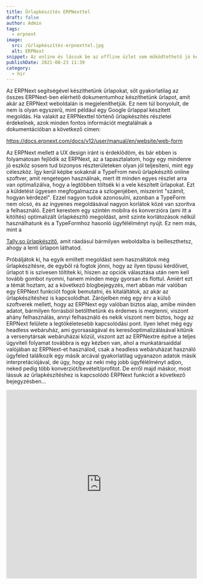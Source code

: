 ```yaml
---
title: Űrlapkészítés ERPNexttel
draft: false
author: Admin
tags:
  - erpnext
image:
  src: /űrlapkészítés-erpnexttel.jpg
  alt: ERPNext
snippet: Az online és lássuk be az offline üzlet sem működtethető jó kérdések megfogalmazása nélkül. Erre számtalan lehetőségünk van.
publishDate: 2021-08-23 11:39
category:
  - hír
---
```


Az ERPNext segítségével készíthetünk űrlapokat, sőt gyakorlatilag az összes ERPNext-ben elérhető dokumentumhoz készíthetünk űrlapot, amit akár az ERPNext weboldalán is megjeleníthetjük. Ez nem túl bonyolult, de nem is olyan egyszerű, mint például egy Google űrlappal készített megoldás. Ha valakit az ERPNexttel történő űrlapkészítés részletei érdekelnek, azok minden fontos információt megtalálnak a dokumentációban a következő címen:

<a href="https://docs.erpnext.com/docs/v12/user/manual/en/website/web-form">https://docs.erpnext.com/docs/v12/user/manual/en/website/web-form</a>

<p>Az ERPNext mellett a UX design iránt is érdeklődöm, és bár ebben is folyamatosan fejlődik az ERPNext, az a tapasztalatom, hogy egy mindenre jó eszköz sosem tud bizonyos részterületeken olyan jól teljesíteni, mint egy céleszköz. Így kerül képbe sokaknál a TypeFrom nevű űrlapkészítő online szoftver, amit rengetegen használnak, mert itt minden egyes részlet arra van optimalizálva, hogy a legtöbben töltsék ki a vele készített űrlapokat. Ezt a küldetést ügyesen megfogalmazza a szlogenjében, miszerint "számít, hogyan kérdezel". Ezzel nagyon tudok azonosulni, azonban a TypeForm nem olcsó, és az ingyenes megoldásával nagyon korlátok közé van szorítva a felhasználó. Ezért kerestem egy szintén mobilra és konverzióra (ami itt a kitöltés) optimalizált űrlapkészítő megoldást, amit szinte korlátozások nélkül használhatunk és a TypeFormhoz hasonló ügyfélélményt nyújt. Ez nem más, mint a</p>

<a href="https://tally.so/?ref=monolithon">Tally.so űrlapkészítő</a>, amit ráadásul bármilyen weboldalba is beilleszthetsz, ahogy a lenti űrlapon láthatod.

Próbáljátok ki, ha egyik említett megoldást sem használtátok még űrlapkészítésre, de egyből rá fogtok jönni, hogy az ilyen típusú kérdőívet, űrlapot ti is szívesen töltitek ki, hiszen az opciók választása után nem kell tovább gombot nyomni, hanem minden megy gyorsan és flottul. Amiért ezt a témát hoztam, az a következő blogbejegyzés, mert abban már valóban egy ERPNext funkciót fogok bemutatni, és kitaláltátok, az akár az űrlapkészítéshez is kapcsolódhat. Zárójelben még egy érv a külső szoftverek mellett, hogy az ERPNext egy valóban biztos alap, amibe minden adatot, bármilyen forrásból betölthetünk és érdemes is megtenni, viszont ahány felhasználás, annyi felhasználó és nekik viszont nem biztos, hogy az ERPNext felülete a legtökéletesebb kapcsolódási pont. Ilyen lehet még egy headless webáruház, ami gyorsaságával és keresőoptimalizálásával kitűnik a versenytársak webáruházai közül, viszont azt az ERPNextre építve a teljes ügyviteli folyamat továbbra is egy kézben van, ahol a munkatársaiddal valójában az ERPNext-et használod, csak a headless webáruházat használó ügyfeled találkozik egy másik arcával gyakorlatilag ugyanazon adatok másik interpretációjával, de úgy, hogy az neki még jobb ügyfélélményt adjon, neked pedig több konverziót/bevételt/profitot. De erről majd máskor, most lássuk az űrlapkészítéshez is kapcsolódó ERPNext funkciót a következő bejegyzésben...

<iframe src="https://tally.so/embed/nPAj5m?hideTitle=1" width="100%" height="500" frameborder="0" marginheight="0" marginwidth="0" title="ERPNext kérdőív"></iframe>
